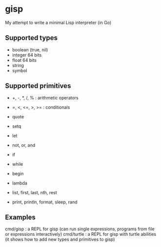 # gisp
My attempt to write a minimal Lisp interpreter (in Go)

## Supported types
- boolean (true, nil)
- integer 64 bits
- float 64 bits
- string
- symbol

## Supported primitives

- +, -, *, /, % : arithmetic operators
- =, <, <=, >, >= : conditionals

- quote
- setq
- let
- not, or, and
- if
- while
- begin
- lambda

- list, first, last, nth, rest

- print, println, format, sleep, rand

## Examples
cmd/gisp : a REPL for gisp (can run single expressions, programs from file or expressions interactively)
cmd/turtle : a REPL for gisp with turtle abilities (it shows how to add new types and primitives to gisp)
